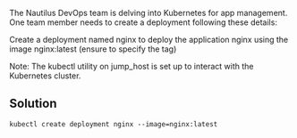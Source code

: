 The Nautilus DevOps team is delving into Kubernetes for app management. One team member needs to create a deployment following these details:


Create a deployment named nginx to deploy the application nginx using the image nginx:latest (ensure to specify the tag)

Note: The kubectl utility on jump_host is set up to interact with the Kubernetes cluster.

## Solution

```
kubectl create deployment nginx --image=nginx:latest
```


